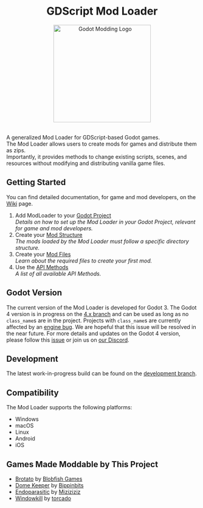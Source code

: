 <div align="center">

# GDScript Mod Loader

<img alt="Godot Modding Logo" src="https://github.com/KANAjetzt/godot-mod-loader/assets/41547570/44df4f33-883e-4c1d-baac-06f87b0656f4" width="256" />

</div>

<br />

A generalized Mod Loader for GDScript-based Godot games.  
The Mod Loader allows users to create mods for games and distribute them as zips.  
Importantly, it provides methods to change existing scripts, scenes, and resources without modifying and distributing vanilla game files.

## Getting Started

You can find detailed documentation, for game and mod developers, on the [Wiki](https://wiki.godotmodding.com/#/) page.

1. Add ModLoader to your [Godot Project](https://wiki.godotmodding.com/#/guides/integration/godot_project_setup)   
   *Details on how to set up the Mod Loader in your Godot Project, relevant for game and mod developers.*
2. Create your [Mod Structure](https://wiki.godotmodding.com/#/guides/modding/mod_structure)   
   *The mods loaded by the Mod Loader must follow a specific directory structure.*
3. Create your [Mod Files](https://wiki.godotmodding.com/#/guides/modding/mod_files)   
   *Learn about the required files to create your first mod.*
4. Use the [API Methods](https://wiki.godotmodding.com/#/api/mod_loader_api)   
   *A list of all available API Methods.*

## Godot Version
The current version of the Mod Loader is developed for Godot 3. The Godot 4 version is in progress on the [4.x branch](https://github.com/GodotModding/godot-mod-loader/tree/4.x) and can be used as long as no `class_name`s are in the project. Projects with `class_name`s are currently affected by an [engine bug](https://github.com/godotengine/godot/issues/83542). We are hopeful that this issue will be resolved in the near future. For more details and updates on the Godot 4 version, please follow this [issue](https://github.com/GodotModding/godot-mod-loader/issues/315) or join us on [our Discord](https://discord.godotmodding.com).

## Development
The latest work-in-progress build can be found on the [development branch](https://github.com/GodotModding/godot-mod-loader/tree/development).

## Compatibility
The Mod Loader supports the following platforms:
- Windows
- macOS
- Linux
- Android
- iOS

## Games Made Moddable by This Project
- [Brotato](https://store.steampowered.com/app/1942280/Brotato/) by 
[Blobfish Games](https://store.steampowered.com/developer/blobfishgames)
- [Dome Keeper](https://store.steampowered.com/app/1637320/Dome_Keeper/) by 
[Bippinbits](https://store.steampowered.com/developer/bippinbits)
- [Endoparasitic](https://store.steampowered.com/app/2124780/Endoparasitic/) by [Miziziziz](https://www.youtube.com/@Miziziziz)
- [Windowkill](https://store.steampowered.com/app/2726450/Windowkill/) by [torcado](https://store.steampowered.com/developer/torcado)

